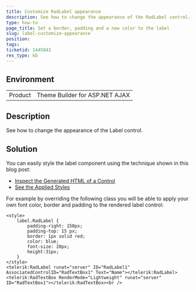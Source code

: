 ```yaml
---
title: Customize RadLabel appearance
description: See how to change the appearance of the RadLabel control.
type: how-to
page_title: Set a border, padding and a new color to the label
slug: label-customize-appearance
position: 
tags: 
ticketid: 1445843
res_type: kb
---
```


## Environment
<table>
	<tbody>
		<tr>
			<td>Product</td>
			<td>Theme Builder for ASP.NET AJAX</td>
		</tr>
	</tbody>
</table>


## Description
See how to change the appearance of the Label control.

## Solution
You can easily style the label component using the technique shown in this blog post:

* [Inspect the Generated HTML of a Control](https://www.telerik.com/blogs/improve-your-debugging-skills-with-chrome-devtools#inspect-the-generated-html-of-a-control)
* [See the Applied Styles](https://www.telerik.com/blogs/improve-your-debugging-skills-with-chrome-devtools#see-the-applied-styles)

For example by overriding the following class you will be able to apply your own font color, border and padding to the rendered label control:

````ASP.NET
<style>
    label.RadLabel {
        padding-right: 150px;
        padding-top: 15 px;
        border: 1px solid red;
        color: blue;
        font-size: 20px;
        height:31px;
    }
</style>
<telerik:RadLabel runat="server" ID="RadLabel1" AssociatedControlID="RadTextBox1" Text="Name"></telerik:RadLabel>
<telerik:RadTextBox RenderMode="Lightweight" runat="server" ID="RadTextBox1"></telerik:RadTextBox><br />
````

